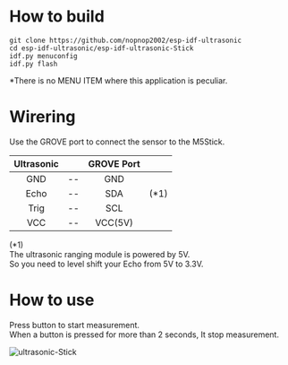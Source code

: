 # How to build

```
git clone https://github.com/nopnop2002/esp-idf-ultrasonic
cd esp-idf-ultrasonic/esp-idf-ultrasonic-Stick
idf.py menuconfig
idf.py flash
```

\*There is no MENU ITEM where this application is peculiar.   

# Wirering
Use the GROVE port to connect the sensor to the M5Stick.

|Ultrasonic||GROVE Port||
|:-:|:-:|:-:|:-:|
|GND|--|GND||
|Echo|--|SDA|(*1)|
|Trig|--|SCL||
|VCC|--|VCC(5V)||

(*1)   
The ultrasonic ranging module is powered by 5V.   
So you need to level shift your Echo from 5V to 3.3V.   

# How to use

Press button to start measurement.   
When a button is pressed for more than 2 seconds, It stop measurement.

![ultrasonic-Stick](https://user-images.githubusercontent.com/6020549/61570488-dcbb7f80-aac7-11e9-80ac-45a7152b3e14.JPG)

